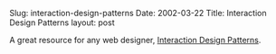Slug: interaction-design-patterns
Date: 2002-03-22
Title: Interaction Design Patterns
layout: post

A great resource for any web designer, <a href="http://www.welie.com/patterns/index.html">Interaction Design Patterns</a>.
